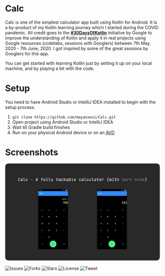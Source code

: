 # Calc


Calc is one of the simplest calculator app built using Kotlin for Android. It is a by-product of my Kotlin learning journey which I started during the COVID pandemic. All credit goes to the  **[#30DaysOfKotlin](https://eventsonair.withgoogle.com/events/kotlin)** initiative by Google to improve the understanding of Kotlin and apply it in real projects using Google resources (codelabs, sessions with Googlers) between 7th May, 2020 - 7th June, 2020. I got inspired by some of the great sessions by Googlers for this app.

You can get started with learning Kotlin just by setting it up on your local machine, and by playing a bit with the code.


# Setup
 You need to have Android Studio or IntelliJ IDEA installed to begin with the setup process.
 1. `git clone https://github.com/mayanxoni/Calc.git`
 2. Open project using Android Studio or IntelliJ IDEA
 3. Wait till Gradle build finishes
 4. Run on your physical Android device or on an [AVD](https://developer.android.com/studio/run/managing-avds)

# Screenshots
![Project Hero Image](https://raw.githubusercontent.com/mayanxoni/Calc/master/Screenshot.png)

![Issues](https://img.shields.io/github/issues/mayanxoni/Calc) ![Forks](https://img.shields.io/github/forks/mayanxoni/Calc) ![Stars](https://img.shields.io/github/stars/mayanxoni/Calc) ![License](https://img.shields.io/github/license/mayanxoni/Calc) ![Tweet](https://img.shields.io/twitter/url?url=https://github.com/mayanxoni/Calc)
